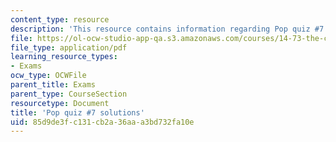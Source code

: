 ```yaml
---
content_type: resource
description: 'This resource contains information regarding Pop quiz #7 solutions'
file: https://ol-ocw-studio-app-qa.s3.amazonaws.com/courses/14-73-the-challenge-of-world-poverty-spring-2011/85d9de3fc131cb2a36aaa3bd732fa10e_MIT14_73S11_quiz7_sol.pdf
file_type: application/pdf
learning_resource_types:
- Exams
ocw_type: OCWFile
parent_title: Exams
parent_type: CourseSection
resourcetype: Document
title: 'Pop quiz #7 solutions'
uid: 85d9de3f-c131-cb2a-36aa-a3bd732fa10e
---
```

